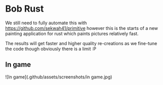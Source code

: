 # Bob Rust
We still need to fully automate this with https://github.com/sekwah41/primitive however this is the starts of a new painting application for rust which paints pictures relatively fast.

The results will get faster and higher quality re-creations as we fine-tune the code though obviously there is a limit :P

## In game
![In game](.github/assets/screenshots/in game.jpg)
